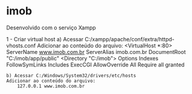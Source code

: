 # imob
Desenvolvido com o serviço Xampp

1 - Criar virtual host
    a) Acessar C:/xampp/apache/conf/extra/httpd-vhosts.conf
    Adicionar ao conteúdo do arquivo:
        <VirtualHost *:80>
            ServerName www.imob.com.br
            ServerAlias imob.com.br
            DocumentRoot "C:/imob/app/public"
            <Directory "C:/imob">
                Options Indexes FollowSymLinks Includes ExecCGI
                AllowOverride All
                Require all granted
            </Directory>
        </VirtualHost>

    b) Acessar C:/Windows/System32/drivers/etc/hosts
    Adicionar ao conteúdo do arquivo:
        127.0.0.1 www.imob.com.br
